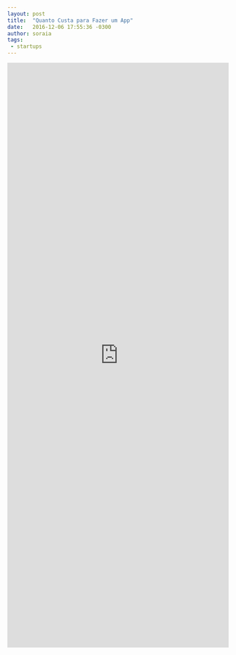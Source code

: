 ```yaml
---
layout: post
title:  "Quanto Custa para Fazer um App"
date:   2016-12-06 17:55:36 -0300
author: soraia
tags: 
 - startups
---
```


<iframe src="https://docs.google.com/forms/d/e/1FAIpQLSc4GsnLpE_-nfzL-jSbO-My_0t8uh_XyoD34yhzCnj1BYE5lA/viewform?embedded=true" width="100%" height="1330" frameborder="0" marginheight="0" marginwidth="0">Loading...</iframe>
